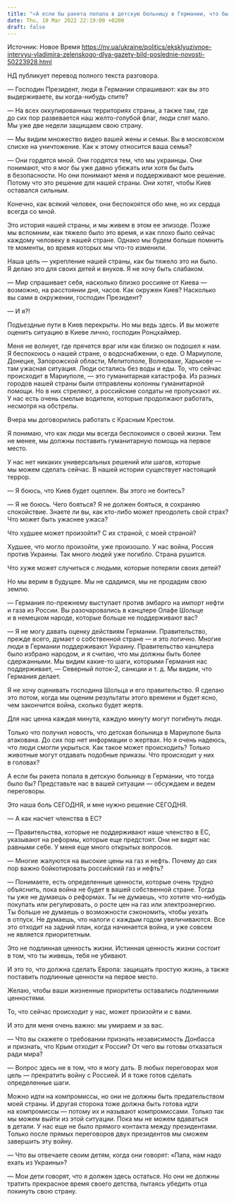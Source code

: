 ```yaml
---
title: "«А если бы ракета попала в детскую больницу в Германии, что бы было?». Эксклюзивное интервью Владимира Зеленского для Bild — полный текст"
date: Thu, 10 Mar 2022 22:19:00 +0200
draft: false
---
```

Источник: Новое Время https://nv.ua/ukraine/politics/eksklyuzivnoe-intervyu-vladimira-zelenskogo-dlya-gazety-bild-poslednie-novosti-50223928.html


НД публикует перевод полного текста разговора.

— Господин Президент, люди в Германии спрашивают: как вы это выдерживаете, вы когда-нибудь спите?

— На всех оккупированных территориях страны, а также там, где до сих пор развевается наш желто-голубой флаг, люди спят мало. Мы уже две недели защищаем свою страну.

— Мы видим множество видео вашей жены и семьи. Вы в московском списке на уничтожение. Как к этому относится ваша семья?

— Они гордятся мной. Они гордятся тем, что мы украинцы. Они понимают, что я мог бы уже давно убежать или хотя бы быть в безопасности. Но они понимают меня и поддерживают мое решение. Потому что это решение для нашей страны. Они хотят, чтобы Киев оставался сильным.

Конечно, как всякий человек, они беспокоятся обо мне, но их сердца всегда со мной.

Это история нашей страны, и мы живем в этом ее эпизоде. Позже мы вспомним, как тяжело было это время, и как плохо было сейчас каждому человеку в нашей стране. Однако мы будем больше помнить те моменты, во время которых мы что-то изменили.

Наша цель — укрепление нашей страны, как бы тяжело это ни было. Я делаю это для своих детей и внуков. Я не хочу быть слабаком.

— Мир спрашивает себя, насколько близко россияне от Киева — возможно, на расстоянии дня, часов. Как окружен Киев? Насколько вы сами в окружении, господин Президент?

— И я?!

Подъездные пути в Киев перекрыты. Но мы ведь здесь. И вы можете оценить ситуацию в Киеве лично, господин Ронцхаймер.

Меня не волнует, где прячется враг или как близко он подошел к нам. Я беспокоюсь о нашей стране, о водоснабжении, о еде. О Мариуполе, Донецке, Запорожской области, Мелитополе, Волновахе, Харькове — там ужасная ситуация. Люди остались без воды и еды. То, что сейчас происходит в Мариуполе, — это гуманитарная катастрофа. Из разных городов нашей страны были отправлены колонны гуманитарной помощи. Но в них стреляют, а российские солдаты не пропускают их. У нас есть очень смелые водители, которые продолжают работать, несмотря на обстрелы.

Вчера мы договорились работать с Красным Крестом.

Я понимаю, что как люди мы всегда беспокоимся о своей жизни. Тем не менее, мы должны поставить гуманитарную помощь на первое место.

У нас нет никаких универсальных решений или шагов, которые мы можем сделать сейчас. В нашей истории существует настоящий террор.

— Я боюсь, что Киев будет оцеплен. Вы этого не боитесь?

— Я не боюсь. Чего бояться? Я не должен бояться, я сохраняю спокойствие. Знаете ли вы, как кто-либо может преодолеть свой страх? Что может быть ужаснее ужаса?

Что худшее может произойти? С их страной, с моей страной?

Худшее, что могло произойти, уже произошло. У нас война, Россия против Украины. Так много людей уже погибло. Страна рушится.

Что хуже может случиться с людьми, которые потеряли своих детей?

Но мы верим в будущее. Мы не сдадимся, мы не продадим свою землю.

— Германия по-прежнему выступает против эмбарго на импорт нефти и газа из России. Вы разочаровались в канцлере Олафе Шольце и в немецком народе, которые больше не поддерживают вас?

— Я не могу давать оценку действиям Германии. Правительство, прежде всего, думает о собственной стране — и это логично. Многие люди в Германии поддерживают Украину. Правительство канцлера было избрано народом, и я считаю, что мы должны быть более сдержанными. Мы видим какие-то шаги, которыми Германия нас поддерживает, — Северный поток-2, санкции и т. д. Мы видим, что Германия делает.

Я не хочу оценивать господина Шольца и его правительство. Я сделаю это потом, когда мы оценим результаты этого времени и будет ясно, чем закончится война, сколько будет жертв.

Для нас ценна каждая минута, каждую минуту могут погибнуть люди.

Только что получил новость, что детская больница в Мариуполе была атакована. До сих пор нет информации о жертвах. Но я очень надеюсь, что люди смогли укрыться. Как такое может происходить? Только животные могут отдавать подобные приказы. Что происходит у них в головах?

А если бы ракета попала в детскую больницу в Германии, что тогда было бы? Представьте нас в вашей ситуации — обсуждаем и ведем переговоры.

Это наша боль СЕГОДНЯ, и мне нужно решение СЕГОДНЯ.

— А как насчет членства в ЕС?

— Правительства, которые не поддерживают наше членство в ЕС, указывают на реформы, которые еще предстоят. Они не видят нас равными себе. У меня еще много открытых вопросов.

— Многие жалуются на высокие цены на газ и нефть. Почему до сих пор важно бойкотировать российский газ и нефть?

— Понимаете, есть определенные ценности, которые очень трудно объяснить, пока война не будет в вашей собственной стране. Тогда ты уже не думаешь о реформах. Ты не думаешь, что хотите что-нибудь покупать или регулировать, о росте цен на газ или электроэнергию. Ты больше не думаешь о возможности сэкономить, чтобы уехать в отпуск. Не думаешь, что налоги с каждым годом увеличиваются. Все это отходит на задний план, когда начинается война, и уже совсем не является приоритетным.

Это не подлинная ценность жизни. Истинная ценность жизни состоит в том, что ты живешь, тебя не убивают.

И это то, что должна сделать Европа: защищать простую жизнь, а также поставить подлинные ценности на первое место.

Желаю, чтобы ваши жизненные приоритеты оставались подлинными ценностями.

То, что сейчас происходит у нас, может произойти и с вами.

И это для меня очень важно: мы умираем и за вас.

— Что вы скажете о требовании признать независимость Донбасса и признать, что Крым отходит к России? От чего вы готовы отказаться ради мира?

— Вопрос здесь не в том, что я могу дать. В любых переговорах моя цель — прекратить войну с Россией. И я тоже готов сделать определенные шаги.

Можно идти на компромиссы, но они не должны быть предательством моей страны. И другая сторона тоже должна быть готова идти на компромиссы — потому их и называют компромиссами. Только так мы можем выйти из этой ситуации. Пока мы не можем вдаваться в детали. У нас еще не было прямого контакта между президентами. Только после прямых переговоров двух президентов мы сможем завершить эту войну.

— Что вы отвечаете своим детям, когда они говорят: «Папа, нам надо ехать из Украины»?

— Мои дети говорят, что я должен здесь остаться. Но они не должны тратить прекрасное время своего детства, пытаясь убедить отца покинуть свою страну.
